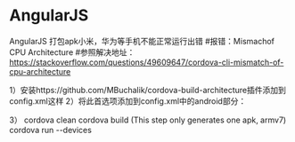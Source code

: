 # AngularJS
AngularJS 打包apk小米，华为等手机不能正常运行出错
#报错：Mismachof CPU Architecture
#参照解决地址：https://stackoverflow.com/questions/49609647/cordova-cli-mismatch-of-cpu-architecture

1）安装https://github.com/MBuchalik/cordova-build-architecture插件添加到config.xml这样
<plugin name="cordova-build-architecture" spec="https://github.com/MBuchalik/cordova-build-architecture.git#v1.0.4" source="git" />
2）将此首选项添加到config.xml中的android部分：
<preference default="arm" name="buildArchitecture" />

3）
cordova clean
cordova build (This step only generates one apk, armv7)
cordova run --devices
